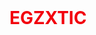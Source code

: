 <div style="font-size: 2em; font-weight: bold;">
  <span class="animated-name">EGZXTIC</span>
</div>

<style>
@keyframes color-change {
  0% { color: red; }
  25% { color: blue; }
  50% { color: green; }
  75% { color: orange; }
  100% { color: red; }
}

.animated-name {
  animation: color-change 2s infinite;
}
</style>
